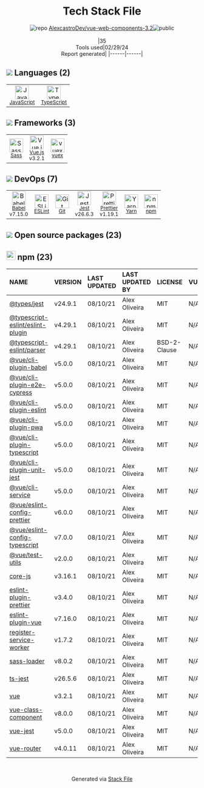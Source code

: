 <!--
&lt;--- Readme.md Snippet without images Start ---&gt;
## Tech Stack
AlexcastroDev/vue-web-components-3.2 is built on the following main stack:

- [JavaScript](https://developer.mozilla.org/en-US/docs/Web/JavaScript) – Languages
- [TypeScript](http://www.typescriptlang.org) – Languages
- [Sass](http://sass-lang.com/) – CSS Pre-processors / Extensions
- [Vue.js](http://vuejs.org/) – Javascript UI Libraries
- [vuex](https://vuex.vuejs.org) – State Management Library
- [Babel](http://babeljs.io/) – JavaScript Compilers
- [ESLint](http://eslint.org/) – Code Review
- [Jest](http://facebook.github.io/jest/) – Javascript Testing Framework
- [Prettier](https://prettier.io/) – Code Review
- [Yarn](https://yarnpkg.com/) – Front End Package Manager

Full tech stack [here](/techstack.md)

&lt;--- Readme.md Snippet without images End ---&gt;

&lt;--- Readme.md Snippet with images Start ---&gt;
## Tech Stack
AlexcastroDev/vue-web-components-3.2 is built on the following main stack:

- <img width='25' height='25' src='https://img.stackshare.io/service/1209/javascript.jpeg' alt='JavaScript'/> [JavaScript](https://developer.mozilla.org/en-US/docs/Web/JavaScript) – Languages
- <img width='25' height='25' src='https://img.stackshare.io/service/1612/bynNY5dJ.jpg' alt='TypeScript'/> [TypeScript](http://www.typescriptlang.org) – Languages
- <img width='25' height='25' src='https://img.stackshare.io/service/1171/jCR2zNJV.png' alt='Sass'/> [Sass](http://sass-lang.com/) – CSS Pre-processors / Extensions
- <img width='25' height='25' src='https://img.stackshare.io/service/3837/paeckCWC.png' alt='Vue.js'/> [Vue.js](http://vuejs.org/) – Javascript UI Libraries
- <img width='25' height='25' src='https://img.stackshare.io/service/6705/6128107.png' alt='vuex'/> [vuex](https://vuex.vuejs.org) – State Management Library
- <img width='25' height='25' src='https://img.stackshare.io/service/2739/-1wfGjNw.png' alt='Babel'/> [Babel](http://babeljs.io/) – JavaScript Compilers
- <img width='25' height='25' src='https://img.stackshare.io/service/3337/Q4L7Jncy.jpg' alt='ESLint'/> [ESLint](http://eslint.org/) – Code Review
- <img width='25' height='25' src='https://img.stackshare.io/service/830/jest.png' alt='Jest'/> [Jest](http://facebook.github.io/jest/) – Javascript Testing Framework
- <img width='25' height='25' src='https://img.stackshare.io/service/7035/default_66f265943abed56bcdbfca1c866a4261b1fbb063.jpg' alt='Prettier'/> [Prettier](https://prettier.io/) – Code Review
- <img width='25' height='25' src='https://img.stackshare.io/service/5848/44mC-kJ3.jpg' alt='Yarn'/> [Yarn](https://yarnpkg.com/) – Front End Package Manager

Full tech stack [here](/techstack.md)

&lt;--- Readme.md Snippet with images End ---&gt;
-->
<div align="center">

# Tech Stack File
![](https://img.stackshare.io/repo.svg "repo") [AlexcastroDev/vue-web-components-3.2](https://github.com/AlexcastroDev/vue-web-components-3.2)![](https://img.stackshare.io/public_badge.svg "public")
<br/><br/>
|35<br/>Tools used|02/29/24 <br/>Report generated|
|------|------|
</div>

## <img src='https://img.stackshare.io/languages.svg'/> Languages (2)
<table><tr>
  <td align='center'>
  <img width='36' height='36' src='https://img.stackshare.io/service/1209/javascript.jpeg' alt='JavaScript'>
  <br>
  <sub><a href="https://developer.mozilla.org/en-US/docs/Web/JavaScript">JavaScript</a></sub>
  <br>
  <sub></sub>
</td>

<td align='center'>
  <img width='36' height='36' src='https://img.stackshare.io/service/1612/bynNY5dJ.jpg' alt='TypeScript'>
  <br>
  <sub><a href="http://www.typescriptlang.org">TypeScript</a></sub>
  <br>
  <sub></sub>
</td>

</tr>
</table>

## <img src='https://img.stackshare.io/frameworks.svg'/> Frameworks (3)
<table><tr>
  <td align='center'>
  <img width='36' height='36' src='https://img.stackshare.io/service/1171/jCR2zNJV.png' alt='Sass'>
  <br>
  <sub><a href="http://sass-lang.com/">Sass</a></sub>
  <br>
  <sub></sub>
</td>

<td align='center'>
  <img width='36' height='36' src='https://img.stackshare.io/service/3837/paeckCWC.png' alt='Vue.js'>
  <br>
  <sub><a href="http://vuejs.org/">Vue.js</a></sub>
  <br>
  <sub>v3.2.1</sub>
</td>

<td align='center'>
  <img width='36' height='36' src='https://img.stackshare.io/service/6705/6128107.png' alt='vuex'>
  <br>
  <sub><a href="https://vuex.vuejs.org">vuex</a></sub>
  <br>
  <sub></sub>
</td>

</tr>
</table>

## <img src='https://img.stackshare.io/devops.svg'/> DevOps (7)
<table><tr>
  <td align='center'>
  <img width='36' height='36' src='https://img.stackshare.io/service/2739/-1wfGjNw.png' alt='Babel'>
  <br>
  <sub><a href="http://babeljs.io/">Babel</a></sub>
  <br>
  <sub>v7.15.0</sub>
</td>

<td align='center'>
  <img width='36' height='36' src='https://img.stackshare.io/service/3337/Q4L7Jncy.jpg' alt='ESLint'>
  <br>
  <sub><a href="http://eslint.org/">ESLint</a></sub>
  <br>
  <sub></sub>
</td>

<td align='center'>
  <img width='36' height='36' src='https://img.stackshare.io/service/1046/git.png' alt='Git'>
  <br>
  <sub><a href="http://git-scm.com/">Git</a></sub>
  <br>
  <sub></sub>
</td>

<td align='center'>
  <img width='36' height='36' src='https://img.stackshare.io/service/830/jest.png' alt='Jest'>
  <br>
  <sub><a href="http://facebook.github.io/jest/">Jest</a></sub>
  <br>
  <sub>v26.6.3</sub>
</td>

<td align='center'>
  <img width='36' height='36' src='https://img.stackshare.io/service/7035/default_66f265943abed56bcdbfca1c866a4261b1fbb063.jpg' alt='Prettier'>
  <br>
  <sub><a href="https://prettier.io/">Prettier</a></sub>
  <br>
  <sub>v1.19.1</sub>
</td>

<td align='center'>
  <img width='36' height='36' src='https://img.stackshare.io/service/5848/44mC-kJ3.jpg' alt='Yarn'>
  <br>
  <sub><a href="https://yarnpkg.com/">Yarn</a></sub>
  <br>
  <sub></sub>
</td>

<td align='center'>
  <img width='36' height='36' src='https://img.stackshare.io/service/1120/lejvzrnlpb308aftn31u.png' alt='npm'>
  <br>
  <sub><a href="https://www.npmjs.com/">npm</a></sub>
  <br>
  <sub></sub>
</td>

</tr>
</table>


## <img src='https://img.stackshare.io/group.svg' /> Open source packages (23)</h2>

## <img width='24' height='24' src='https://img.stackshare.io/service/1120/lejvzrnlpb308aftn31u.png'/> npm (23)

|NAME|VERSION|LAST UPDATED|LAST UPDATED BY|LICENSE|VULNERABILITIES|
|:------|:------|:------|:------|:------|:------|
|[@types/jest](https://www.npmjs.com/@types/jest)|v24.9.1|08/10/21|Alex Oliveira |MIT|N/A|
|[@typescript-eslint/eslint-plugin](https://www.npmjs.com/@typescript-eslint/eslint-plugin)|v4.29.1|08/10/21|Alex Oliveira |MIT|N/A|
|[@typescript-eslint/parser](https://www.npmjs.com/@typescript-eslint/parser)|v4.29.1|08/10/21|Alex Oliveira |BSD-2-Clause|N/A|
|[@vue/cli-plugin-babel](https://www.npmjs.com/@vue/cli-plugin-babel)|v5.0.0|08/10/21|Alex Oliveira |MIT|N/A|
|[@vue/cli-plugin-e2e-cypress](https://www.npmjs.com/@vue/cli-plugin-e2e-cypress)|v5.0.0|08/10/21|Alex Oliveira |MIT|N/A|
|[@vue/cli-plugin-eslint](https://www.npmjs.com/@vue/cli-plugin-eslint)|v5.0.0|08/10/21|Alex Oliveira |MIT|N/A|
|[@vue/cli-plugin-pwa](https://www.npmjs.com/@vue/cli-plugin-pwa)|v5.0.0|08/10/21|Alex Oliveira |MIT|N/A|
|[@vue/cli-plugin-typescript](https://www.npmjs.com/@vue/cli-plugin-typescript)|v5.0.0|08/10/21|Alex Oliveira |MIT|N/A|
|[@vue/cli-plugin-unit-jest](https://www.npmjs.com/@vue/cli-plugin-unit-jest)|v5.0.0|08/10/21|Alex Oliveira |MIT|N/A|
|[@vue/cli-service](https://www.npmjs.com/@vue/cli-service)|v5.0.0|08/10/21|Alex Oliveira |MIT|N/A|
|[@vue/eslint-config-prettier](https://www.npmjs.com/@vue/eslint-config-prettier)|v6.0.0|08/10/21|Alex Oliveira |MIT|N/A|
|[@vue/eslint-config-typescript](https://www.npmjs.com/@vue/eslint-config-typescript)|v7.0.0|08/10/21|Alex Oliveira |MIT|N/A|
|[@vue/test-utils](https://www.npmjs.com/@vue/test-utils)|v2.0.0|08/10/21|Alex Oliveira |MIT|N/A|
|[core-js](https://www.npmjs.com/core-js)|v3.16.1|08/10/21|Alex Oliveira |MIT|N/A|
|[eslint-plugin-prettier](https://www.npmjs.com/eslint-plugin-prettier)|v3.4.0|08/10/21|Alex Oliveira |MIT|N/A|
|[eslint-plugin-vue](https://www.npmjs.com/eslint-plugin-vue)|v7.16.0|08/10/21|Alex Oliveira |MIT|N/A|
|[register-service-worker](https://www.npmjs.com/register-service-worker)|v1.7.2|08/10/21|Alex Oliveira |MIT|N/A|
|[sass-loader](https://www.npmjs.com/sass-loader)|v8.0.2|08/10/21|Alex Oliveira |MIT|N/A|
|[ts-jest](https://www.npmjs.com/ts-jest)|v26.5.6|08/10/21|Alex Oliveira |MIT|N/A|
|[vue](https://www.npmjs.com/vue)|v3.2.1|08/10/21|Alex Oliveira |MIT|N/A|
|[vue-class-component](https://www.npmjs.com/vue-class-component)|v8.0.0|08/10/21|Alex Oliveira |MIT|N/A|
|[vue-jest](https://www.npmjs.com/vue-jest)|v5.0.0|08/10/21|Alex Oliveira |MIT|N/A|
|[vue-router](https://www.npmjs.com/vue-router)|v4.0.11|08/10/21|Alex Oliveira |MIT|N/A|

<br/>
<div align='center'>

Generated via [Stack File](https://github.com/marketplace/stack-file)
